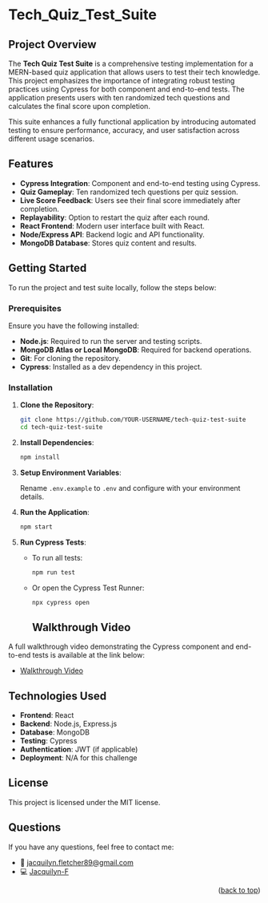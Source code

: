 <a id="readme-top"></a>  
# Tech_Quiz_Test_Suite

## Project Overview

The **Tech Quiz Test Suite** is a comprehensive testing implementation for a MERN-based quiz application that allows users to test their tech knowledge. This project emphasizes the importance of integrating robust testing practices using Cypress for both component and end-to-end tests. The application presents users with ten randomized tech questions and calculates the final score upon completion.

This suite enhances a fully functional application by introducing automated testing to ensure performance, accuracy, and user satisfaction across different usage scenarios.

## Features

- **Cypress Integration**: Component and end-to-end testing using Cypress.
- **Quiz Gameplay**: Ten randomized tech questions per quiz session.
- **Live Score Feedback**: Users see their final score immediately after completion.
- **Replayability**: Option to restart the quiz after each round.
- **React Frontend**: Modern user interface built with React.
- **Node/Express API**: Backend logic and API functionality.
- **MongoDB Database**: Stores quiz content and results.

## Getting Started

To run the project and test suite locally, follow the steps below:

### Prerequisites

Ensure you have the following installed:

- **Node.js**: Required to run the server and testing scripts.
- **MongoDB Atlas or Local MongoDB**: Required for backend operations.
- **Git**: For cloning the repository.
- **Cypress**: Installed as a dev dependency in this project.

### Installation

1. **Clone the Repository**:

    ```bash
    git clone https://github.com/YOUR-USERNAME/tech-quiz-test-suite
    cd tech-quiz-test-suite
    ```

2. **Install Dependencies**:

    ```bash
    npm install
    ```

3. **Setup Environment Variables**:

    Rename `.env.example` to `.env` and configure with your environment details.

4. **Run the Application**:

    ```bash
    npm start
    ```

5. **Run Cypress Tests**:

    - To run all tests:

      ```bash
      npm run test
      ```

    - Or open the Cypress Test Runner:

      ```bash
      npx cypress open
      ```
      ## Walkthrough Video

A full walkthrough video demonstrating the Cypress component and end-to-end tests is available at the link below:

- [Walkthrough Video](https://your-video-link.com)

## Technologies Used

- **Frontend**: React
- **Backend**: Node.js, Express.js
- **Database**: MongoDB
- **Testing**: Cypress
- **Authentication**: JWT (if applicable)
- **Deployment**: N/A for this challenge

## License

This project is licensed under the MIT license.

## Questions

If you have any questions, feel free to contact me:

- 📧 [jacquilyn.fletcher89@gmail.com](mailto:jacquilyn.fletcher89@gmail.com)
- 💻 [Jacquilyn-F](https://github.com/Jacquilyn-F)

<p align="right">(<a href="#readme-top">back to top</a>)</p>
